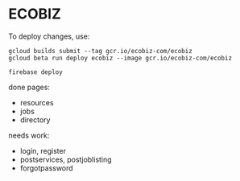 # ECOBIZ
 
To deploy changes, use:
```
gcloud builds submit --tag gcr.io/ecobiz-com/ecobiz
gcloud beta run deploy ecobiz --image gcr.io/ecobiz-com/ecobiz

firebase deploy
```

done pages:
- resources
- jobs
- directory

needs work:
- login, register
- postservices, postjoblisting
- forgotpassword